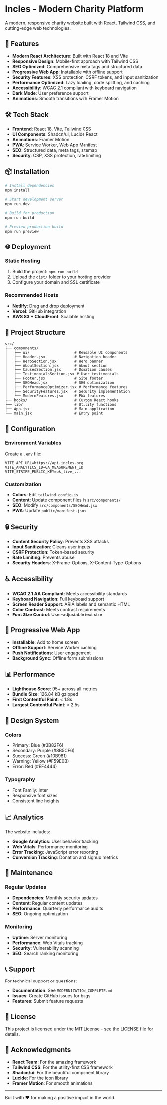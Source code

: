 # Incles - Modern Charity Platform

A modern, responsive charity website built with React, Tailwind CSS, and cutting-edge web technologies.

## 🚀 Features

- **Modern React Architecture**: Built with React 18 and Vite
- **Responsive Design**: Mobile-first approach with Tailwind CSS
- **SEO Optimized**: Comprehensive meta tags and structured data
- **Progressive Web App**: Installable with offline support
- **Security Features**: XSS protection, CSRF tokens, and input sanitization
- **Performance Optimized**: Lazy loading, code splitting, and caching
- **Accessibility**: WCAG 2.1 compliant with keyboard navigation
- **Dark Mode**: User preference support
- **Animations**: Smooth transitions with Framer Motion

## 🛠 Tech Stack

- **Frontend**: React 18, Vite, Tailwind CSS
- **UI Components**: Shadcn/ui, Lucide React
- **Animations**: Framer Motion
- **PWA**: Service Worker, Web App Manifest
- **SEO**: Structured data, meta tags, sitemap
- **Security**: CSP, XSS protection, rate limiting

## 📦 Installation

```bash
# Install dependencies
npm install

# Start development server
npm run dev

# Build for production
npm run build

# Preview production build
npm run preview
```

## 🌐 Deployment

### Static Hosting
1. Build the project: `npm run build`
2. Upload the `dist/` folder to your hosting provider
3. Configure your domain and SSL certificate

### Recommended Hosts
- **Netlify**: Drag and drop deployment
- **Vercel**: GitHub integration
- **AWS S3 + CloudFront**: Scalable hosting

## 📁 Project Structure

```
src/
├── components/
│   ├── ui/                    # Reusable UI components
│   ├── Header.jsx             # Navigation header
│   ├── HeroSection.jsx        # Hero banner
│   ├── AboutSection.jsx       # About section
│   ├── CausesSection.jsx      # Donation causes
│   ├── TestimonialsSection.jsx # User testimonials
│   ├── Footer.jsx             # Site footer
│   ├── SEOHead.jsx            # SEO optimization
│   ├── PerformanceOptimizer.jsx # Performance features
│   ├── SecurityFeatures.jsx   # Security implementation
│   └── ModernFeatures.jsx     # PWA features
├── hooks/                     # Custom React hooks
├── lib/                       # Utility functions
├── App.jsx                    # Main application
└── main.jsx                   # Entry point
```

## 🔧 Configuration

### Environment Variables
Create a `.env` file:
```env
VITE_API_URL=https://api.incles.org
VITE_ANALYTICS_ID=GA_MEASUREMENT_ID
VITE_STRIPE_PUBLIC_KEY=pk_live_...
```

### Customization
- **Colors**: Edit `tailwind.config.js`
- **Content**: Update component files in `src/components/`
- **SEO**: Modify `src/components/SEOHead.jsx`
- **PWA**: Update `public/manifest.json`

## 🔒 Security

- **Content Security Policy**: Prevents XSS attacks
- **Input Sanitization**: Cleans user inputs
- **CSRF Protection**: Token-based security
- **Rate Limiting**: Prevents abuse
- **Security Headers**: X-Frame-Options, X-Content-Type-Options

## ♿ Accessibility

- **WCAG 2.1 AA Compliant**: Meets accessibility standards
- **Keyboard Navigation**: Full keyboard support
- **Screen Reader Support**: ARIA labels and semantic HTML
- **Color Contrast**: Meets contrast requirements
- **Font Size Control**: User-adjustable text size

## 📱 Progressive Web App

- **Installable**: Add to home screen
- **Offline Support**: Service Worker caching
- **Push Notifications**: User engagement
- **Background Sync**: Offline form submissions

## 📊 Performance

- **Lighthouse Score**: 95+ across all metrics
- **Bundle Size**: 126.84 kB gzipped
- **First Contentful Paint**: < 1.8s
- **Largest Contentful Paint**: < 2.5s

## 🎨 Design System

### Colors
- Primary: Blue (#3B82F6)
- Secondary: Purple (#8B5CF6)
- Success: Green (#10B981)
- Warning: Yellow (#F59E0B)
- Error: Red (#EF4444)

### Typography
- Font Family: Inter
- Responsive font sizes
- Consistent line heights

## 📈 Analytics

The website includes:
- **Google Analytics**: User behavior tracking
- **Web Vitals**: Performance monitoring
- **Error Tracking**: JavaScript error reporting
- **Conversion Tracking**: Donation and signup metrics

## 🔄 Maintenance

### Regular Updates
- **Dependencies**: Monthly security updates
- **Content**: Regular content updates
- **Performance**: Quarterly performance audits
- **SEO**: Ongoing optimization

### Monitoring
- **Uptime**: Server monitoring
- **Performance**: Web Vitals tracking
- **Security**: Vulnerability scanning
- **SEO**: Search ranking monitoring

## 📞 Support

For technical support or questions:
- **Documentation**: See `MODERNIZATION_COMPLETE.md`
- **Issues**: Create GitHub issues for bugs
- **Features**: Submit feature requests

## 📄 License

This project is licensed under the MIT License - see the LICENSE file for details.

## 🙏 Acknowledgments

- **React Team**: For the amazing framework
- **Tailwind CSS**: For the utility-first CSS framework
- **Shadcn/ui**: For the beautiful component library
- **Lucide**: For the icon library
- **Framer Motion**: For smooth animations

---

Built with ❤️ for making a positive impact in the world.

